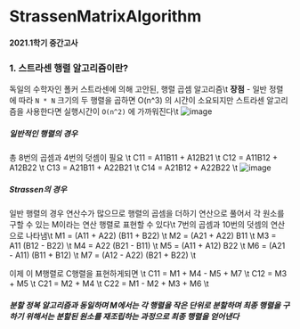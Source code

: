# StrassenMatrixAlgorithm
#### 2021.1학기 중간고사
### 1. 스트라센 행렬 알고리즘이란?
독일의 수학자인 폴커 스트라센에 의해 고안된, 행렬 곱셈 알고리즘\t
**장점** - 일반 정렬에 따라 ``N * N`` 크기의 두 행렬을 곱하면 O(n^3) 의 시간이 소요되지만 스트라센 알고리즘을 사용한다면 실행시간이 ``O(n^2)`` 에 가까워진다\t
![image](https://user-images.githubusercontent.com/80522538/205192050-05026682-d343-4129-a7c7-289b4be24f3a.png)


##### 일반적인 행렬의 경우
총 8번의 곱셈과 4번의 덧셈이 필요 \t
 C11 = A11B11 + A12B21 \t
 C12 = A11B12 + A12B22 \t
 C13 = A21B11 + A22B21 \t
 C14 = A21B12 + A22B22 \t
![image](https://user-images.githubusercontent.com/80522538/205192091-fb285f46-fdd3-44d7-ac60-c4649cb72dbf.png)


##### Strassen의 경우
일반 행렬의 경우 연산수가 많으므로 행렬의 곱셈을 더하기 연산으로 풀어서 각 원소를 구할 수 있는 M이라는 연산 행렬로 표현할 수 있다\t
7번의 곱셈과 10번의 덧셈의 연산으로 나타냄\t
M1 = (A11 + A22) (B11 + B22) \t
M2 = (A21 + A22) B11 \t
M3 = A11 (B12 - B22) \t
M4 = A22 (B21 - B11) \t
M5 = (A11 + A12) B22 \t
M6 = (A21 - A11) (B11 + B12) \t
M7 = (A12 - A22) (B21 + B22) \t

이제 이 M행렬로 C행렬을 표현하게되면 \t
 C11 = M1 + M4 - M5 + M7 \t
 C12 = M3 + M5 \t
 C21 = M2 + M4 \t
 C22 = M1 - M2 + M3 + M6 \t
##### 분할 정복 알고리즘과 동일하며 M에서는 각 행렬을 작은 단위로 분할하며 최종 행렬을 구하기 위해서는 분할된 원소를 재조립하는 과정으로 최종 행렬을 얻어낸다
